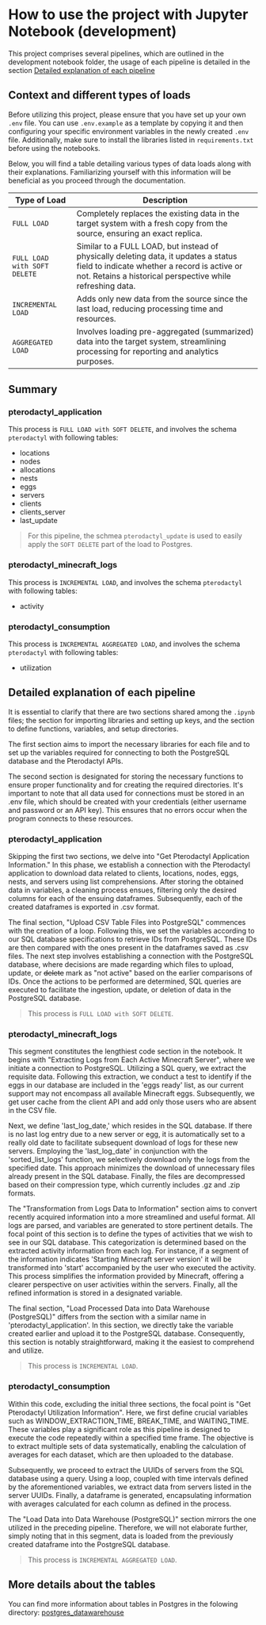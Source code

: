 # How to use the project with Jupyter Notebook (development)

This project comprises several pipelines, which are outlined in the development notebook folder, the usage of each pipeline is detailed in the section [Detailed explanation of each pipeline](#detailed-explanation-of-each-pipeline)

## Context and different types of loads

Before utilizing this project, please ensure that you have set up your own `.env` file. You can use `.env.example` as a template by copying it and then configuring your specific environment variables in the newly created `.env` file. Additionally, make sure to install the libraries listed in `requirements.txt` before using the notebooks.

Below, you will find a table detailing various types of data loads along with their explanations. Familiarizing yourself with this information will be beneficial as you proceed through the documentation.

| Type of Load                  | Description                                               |
|-------------------------------|-----------------------------------------------------------|
| `FULL LOAD`                   | Completely replaces the existing data in the target system with a fresh copy from the source, ensuring an exact replica. |
| `FULL LOAD with SOFT DELETE`  | Similar to a FULL LOAD, but instead of physically deleting data, it updates a status field to indicate whether a record is active or not. Retains a historical perspective while refreshing data. |
| `INCREMENTAL LOAD`            | Adds only new data from the source since the last load, reducing processing time and resources. |
| `AGGREGATED LOAD`             | Involves loading pre-aggregated (summarized) data into the target system, streamlining processing for reporting and analytics purposes. |

## Summary

### pterodactyl_application

This process is `FULL LOAD with SOFT DELETE`, and involves the schema `pterodactyl` with following tables:
- locations
- nodes
- allocations
- nests
- eggs
- servers
- clients
- clients_server
- last_update

> For this pipeline, the schmea `pterodactyl_update` is used to easily apply the `SOFT DELETE` part of the load to Postgres.

### pterodactyl_minecraft_logs

This process is `INCREMENTAL LOAD`, and involves the schema `pterodactyl` with following tables:
- activity

### pterodactyl_consumption

This process is `INCREMENTAL AGGREGATED LOAD`, and involves the schema `pterodactyl` with following tables:
- utilization

## Detailed explanation of each pipeline

It is essential to clarify that there are two sections shared among the `.ipynb` files; the section for importing libraries and setting up keys, and the section to define functions, variables, and setup directories.

The first section aims to import the necessary libraries for each file and to set up the variables required for connecting to both the PostgreSQL database and the Pterodactyl APIs.

The second section is designated for storing the necessary functions to ensure proper functionality and for creating the required directories. It's important to note that all data used for connections must be stored in an .env file, which should be created with your credentials (either username and password or an API key). This ensures that no errors occur when the program connects to these resources.

### pterodactyl_application

Skipping the first two sections, we delve into "Get Pterodactyl Application Information." In this phase, we establish a connection with the Pterodactyl application to download data related to clients, locations, nodes, eggs, nests, and servers using list comprehensions. After storing the obtained data in variables, a cleaning process ensues, filtering only the desired columns for each of the ensuing dataframes. Subsequently, each of the created dataframes is exported in .csv format.

The final section, "Upload CSV Table Files into PostgreSQL" commences with the creation of a loop. Following this, we set the variables according to our SQL database specifications to retrieve IDs from PostgreSQL. These IDs are then compared with the ones present in the dataframes saved as .csv files. The next step involves establishing a connection with the PostgreSQL database, where decisions are made regarding which files to upload, update, or ~~delete~~ mark as "not active" based on the earlier comparisons of IDs. Once the actions to be performed are determined, SQL queries are executed to facilitate the ingestion, update, or deletion of data in the PostgreSQL database.

> This process is `FULL LOAD with SOFT DELETE`.

### pterodactyl_minecraft_logs

This segment constitutes the lengthiest code section in the notebook. It begins with "Extracting Logs from Each Active Minecraft Server", where we initiate a connection to PostgreSQL. Utilizing a SQL query, we extract the requisite data. Following this extraction, we conduct a test to identify if the eggs in our database are included in the 'eggs ready' list, as our current support may not encompass all available Minecraft eggs. Subsequently, we get user cache from the client API and add only those users who are absent in the CSV file.

Next, we define 'last_log_date,' which resides in the SQL database. If there is no last log entry due to a new server or egg, it is automatically set to a really old date to facilitate subsequent download of logs for these new servers. Employing the 'last_log_date' in conjunction with the 'sorted_list_logs' function, we selectively download only the logs from the specified date. This approach minimizes the download of unnecessary files already present in the SQL database. Finally, the files are decompressed based on their compression type, which currently includes .gz and .zip formats.

The "Transformation from Logs Data to Information" section aims to convert recently acquired information into a more streamlined and useful format. All logs are parsed, and variables are generated to store pertinent details. The focal point of this section is to define the types of activities that we wish to see in our SQL database. This categorization is determined based on the extracted activity information from each log. For instance, if a segment of the information indicates 'Starting Minecraft server version' it will be transformed into 'start' accompanied by the user who executed the activity. This process simplifies the information provided by Minecraft, offering a clearer perspective on user activities within the servers. Finally, all the refined information is stored in a designated variable.

The final section, "Load Processed Data into Data Warehouse (PostgreSQL)" differs from the section with a similar name in 'pterodactyl_application'. In this section, we directly take the variable created earlier and upload it to the PostgreSQL database. Consequently, this section is notably straightforward, making it the easiest to comprehend and utilize.

> This process is `INCREMENTAL LOAD`.

### pterodactyl_consumption

Within this code, excluding the initial three sections, the focal point is "Get Pterodactyl Utilization Information". Here, we first define crucial variables such as WINDOW_EXTRACTION_TIME, BREAK_TIME, and WAITING_TIME. These variables play a significant role as this pipeline is designed to execute the code repeatedly within a specified time frame. The objective is to extract multiple sets of data systematically, enabling the calculation of averages for each dataset, which are then uploaded to the database.

Subsequently, we proceed to extract the UUIDs of servers from the SQL database using a query. Using a loop, coupled with time intervals defined by the aforementioned variables, we extract data from servers listed in the server UUIDs. Finally, a dataframe is generated, encapsulating information with averages calculated for each column as defined in the process.

The "Load Data into Data Warehouse (PostgreSQL)" section mirrors the one utilized in the preceding pipeline. Therefore, we will not elaborate further, simply noting that in this segment, data is loaded from the previously created dataframe into the PostgreSQL database.

> This process is `INCREMENTAL AGGREGATED LOAD`.

## More details about the tables

You can find more information about tables in Postgres in the folowing directory: [postgres_datawarehouse](/postgres_datawarehouse)